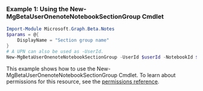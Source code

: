 ### Example 1: Using the New-MgBetaUserOnenoteNotebookSectionGroup Cmdlet
```powershell
Import-Module Microsoft.Graph.Beta.Notes
$params = @{
	DisplayName = "Section group name"
}
# A UPN can also be used as -UserId.
New-MgBetaUserOnenoteNotebookSectionGroup -UserId $userId -NotebookId $notebookId -BodyParameter $params
```
This example shows how to use the New-MgBetaUserOnenoteNotebookSectionGroup Cmdlet.
To learn about permissions for this resource, see the [permissions reference](/graph/permissions-reference).
